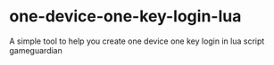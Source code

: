 # one-device-one-key-login-lua
A simple tool to help you create one device one key login in lua script gameguardian
